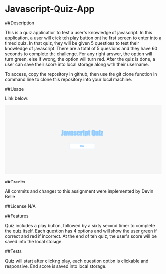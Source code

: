 # Javascript-Quiz-App

##Description

This is a quiz application to test a user's knowledge of javascript. In this application, a user will click teh play button ont he first screen to enter into a timed quiz. In that quiz, they will be given 5 questions to test their knowledge of javascript. There are a total of 5 questions and they have 60 seconds to complete the challenge. For any right answer, the option will turn green, else if wrong, the option will turn red. After the quiz is done, a user can save their score into local storage along with their username. 

To access, copy the repository in github, then use the git clone function in command line to clone this repository into your local machine.

##Usage

Link below:

![Screenshot](javascript-quiz.png)




##Credits

All commits and changes to this assignment were implemented by Devin Belle

##License N/A

##Features

Quiz includes a play button, followed by a sixty second timer to complete the quiz itself. Each question has 4 options and will show the user green if correct and red if incorrect. At the end of teh quiz, the user's score will be saved into the local storage.

##Tests

Quiz will start after clicking play, each question option is clickable and responsive. End score is saved into local storage. 
